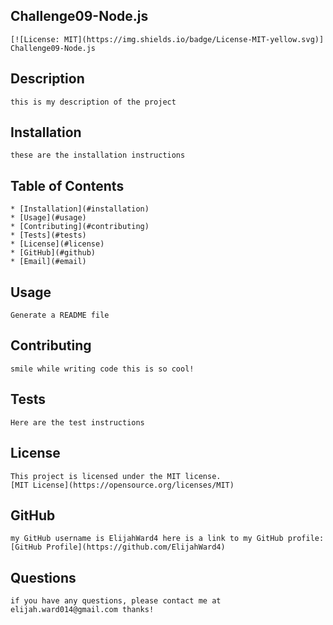 ## Challenge09-Node.js
    [![License: MIT](https://img.shields.io/badge/License-MIT-yellow.svg)]
    Challenge09-Node.js
## Description
    this is my description of the project
## Installation
    these are the installation instructions
## Table of Contents
    * [Installation](#installation)
    * [Usage](#usage)
    * [Contributing](#contributing)
    * [Tests](#tests)
    * [License](#license)
    * [GitHub](#github)
    * [Email](#email)
## Usage
    Generate a README file
## Contributing
    smile while writing code this is so cool!
## Tests
    Here are the test instructions
## License
    This project is licensed under the MIT license.
    [MIT License](https://opensource.org/licenses/MIT)
## GitHub
    my GitHub username is ElijahWard4 here is a link to my GitHub profile: [GitHub Profile](https://github.com/ElijahWard4)
## Questions
    if you have any questions, please contact me at elijah.ward014@gmail.com thanks!
